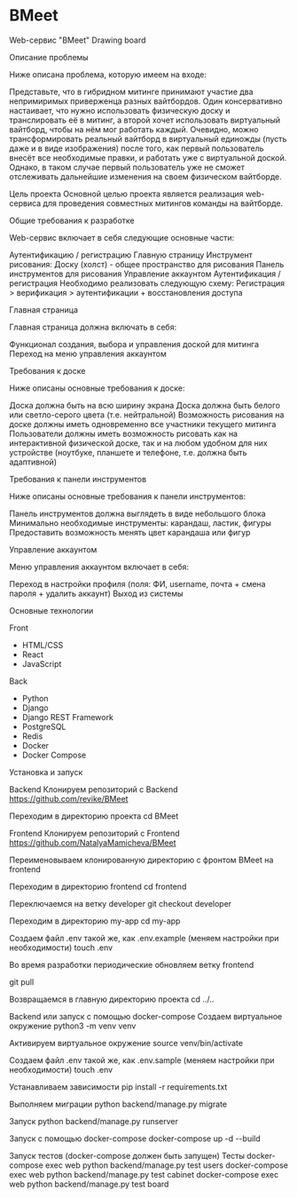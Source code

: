 # BMeet

Web-сервис "BMeet"
Drawing board

Описание проблемы

Ниже описана проблема, которую имеем на входе:

Представьте, что в гибридном митинге принимают участие два непримиримых приверженца разных вайтбордов. Один консервативно настаивает, что нужно использовать физическую доску и транслировать её в митинг, а второй хочет использовать виртуальный вайтборд, чтобы на нём мог работать каждый. Очевидно, можно трансформировать реальный вайтборд в виртуальный единожды (пусть даже и в виде изображения) после того, как первый пользователь внесёт все необходимые правки, и работать уже с виртуальной доской. Однако, в таком случае первый пользователь уже не сможет отслеживать дальнейшие изменения на своем физическом вайтборде.

Цель проекта
Основной целью проекта является реализация web-сервиса для проведения совместных митингов команды на вайтборде.

Общие требования к разработке

Web-сервис включает в себя следующие основные части:

Аутентификацию / регистрацию
Главную страницу
Инструмент рисования:
Доску (холст) - общее пространство для рисования
Панель инструментов для рисования
Управление аккаунтом
Аутентификация / регистрация
Необходимо реализовать следующую схему:
Регистрация > верификация > аутентификации + восстановления доступа

Главная страница

Главная страница должна включать в себя:

Функционал создания, выбора и управления доской для митинга
Переход на меню управления аккаунтом

Требования к доске

Ниже описаны основные требования к доске:

Доска должна быть на всю ширину экрана
Доска должна быть белого или светло-серого цвета (т.е. нейтральной)
Возможность рисования на доске должны иметь одновременно все участники текущего митинга
Пользователи должны иметь возможность рисовать как на интерактивной физической доске, так и на любом удобном для них устройстве (ноутбуке, планшете и телефоне, т.е. должна быть адаптивной)

Требования к панели инструментов

Ниже описаны основные требования к панели инструментов:

Панель инструментов должна выглядеть в виде небольшого блока
Минимально необходимые инструменты: карандаш, ластик, фигуры
Предоставить возможность менять цвет карандаша или фигур

Управление аккаунтом

Меню управления аккаунтом включает в себя:

Переход в настройки профиля (поля: ФИ, username, почта + смена пароля + удалить аккаунт)
Выход из системы

Основные технологии

Front
* HTML/CSS
* React
* JavaScript

Back
* Python
* Django
* Django REST Framework 
* PostgreSQL
* Redis
* Docker
* Docker Compose

Установка и запуск

Backend
Клонируем репозиторий с Backend
https://github.com/revike/BMeet

Переходим в директорию проекта
cd BMeet

Frontend
Клонируем репозиторий с Frontend
https://github.com/NatalyaMamicheva/BMeet

Переименовываем клонированную директорию с фронтом BMeet на frontend

Переходим в директорию frontend
cd frontend

Переключаемся на ветку developer
git checkout developer

Переходим в директорию my-app
cd my-app

Создаем файл .env такой же, как .env.example (меняем настройки при необходимости)
touch .env

Во время разработки периодические обновляем ветку frontend

git pull

Возвращаемся в главную директорию проекта
cd ../..

Backend или запуск с помощью docker-compose
Создаем виртуальное окружение
python3 -m venv venv

Активируем виртуальное окружение
source venv/bin/activate

Создаем файл .env такой же, как .env.sample (меняем настройки при необходимости)
touch .env

Устанавливаем зависимости
pip install -r requirements.txt

Выполняем миграции
python backend/manage.py migrate

Запуск
python backend/manage.py runserver

Запуск с помощью docker-compose
docker-compose up -d --build

Запуск тестов (docker-compose должен быть запущен)
Тесты
docker-compose exec web python backend/manage.py test users
docker-compose exec web python backend/manage.py test cabinet
docker-compose exec web python backend/manage.py test board
